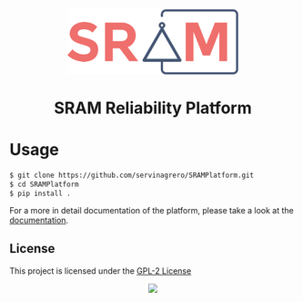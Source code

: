 <div align='center'>
<img src="logo.png" width="300px">
<h1>SRAM Reliability Platform</h1>
</div>


# Usage

```shell
$ git clone https://github.com/servinagrero/SRAMPlatform.git
$ cd SRAMPlatform
$ pip install .
```

For a more in detail documentation of the platform, please take a look at the [documentation](https://servinagrero.github.io/SRAMPlatform).

## License

This project is licensed under the [GPL-2 License](./LICENSE)

<div align='center'>
<a href="https://www.buymeacoffee.com/servinagrero"><img src="https://www.buymeacoffee.com/assets/img/custom_images/orange_img.png" width="150px"></a>
</div>

